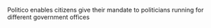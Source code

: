 Politico enables citizens give their mandate to politicians running for different government offices
